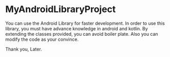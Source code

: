 # MyAndroidLibraryProject

You can use the Android Library for faster development.
In order to use this library, you must have advance knowledge in android and kotlin.
By extending the classes provided, you can avoid boiler plate.
Also you can modify the code as your convince.

Thank you,
Later.
